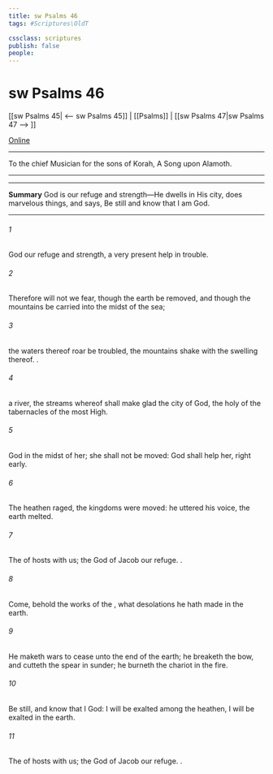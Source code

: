 ```yaml
---
title: sw Psalms 46
tags: #Scriptures\OldT

cssclass: scriptures
publish: false
people:
---
```


# sw Psalms 46
[[sw Psalms 45| <-- sw Psalms 45]] | [[Psalms]] | [[sw Psalms 47|sw Psalms 47 --> ]]

[Online](https://churchofjesuschrist.org/study/scriptures/ot/ps/46?lang=eng)

---
To the chief Musician for the sons of Korah, A Song upon Alamoth.

---

---
__Summary__
God is our refuge and strength—He dwells in His city, does marvelous things, and says, Be still and know that I am God.

---
###### 1 
God  our refuge and strength, a very present help in trouble.

###### 2 
Therefore will not we fear, though the earth be removed, and though the mountains be carried into the midst of the sea;

###### 3 
 the waters thereof roar  be troubled,  the mountains shake with the swelling thereof. .

###### 4 
 a river, the streams whereof shall make glad the city of God, the holy  of the tabernacles of the most High.

###### 5 
God  in the midst of her; she shall not be moved: God shall help her,  right early.

###### 6 
The heathen raged, the kingdoms were moved: he uttered his voice, the earth melted.

###### 7 
The  of hosts  with us; the God of Jacob  our refuge. .

###### 8 
Come, behold the works of the , what desolations he hath made in the earth.

###### 9 
He maketh wars to cease unto the end of the earth; he breaketh the bow, and cutteth the spear in sunder; he burneth the chariot in the fire.

###### 10 
Be still, and know that I  God: I will be exalted among the heathen, I will be exalted in the earth.

###### 11 
The  of hosts  with us; the God of Jacob  our refuge. .

